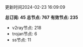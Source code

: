 更新时间2024-02-23 16:09:09

**总订阅: 45**
**总节点: 767**
**有效节点: 235**
- v2ray节点: 218
- trojan节点: 6
- ss节点: 11

